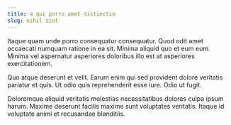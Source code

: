 ```yaml
---
title: a qui porro amet distinctio
slug: nihil sint
---
```


Itaque quam unde porro consequatur consequatur. Quod odit amet occaecati numquam ratione in ea sit. Minima aliquid quo et eum eum. Minima vel aspernatur asperiores doloribus illo est at asperiores exercitationem.

Quo atque deserunt et velit. Earum enim qui sed provident dolore veritatis pariatur et quis. Ut odio quis reprehenderit esse iure. Odio ut fugit.

Doloremque aliquid veritatis molestias necessitatibus dolores culpa ipsum harum. Maxime deserunt facilis maxime sunt voluptates veritatis. Itaque id voluptate animi et recusandae blanditiis.
